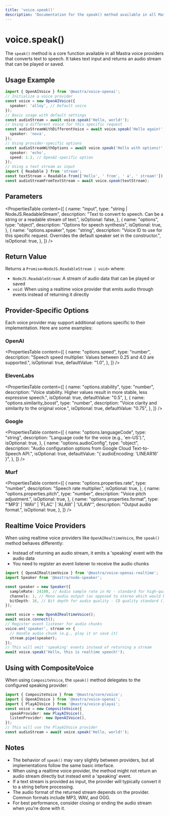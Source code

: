 ```yaml
---
title: 'voice.speak()'
description: 'Documentation for the speak() method available in all Mastra voice providers, which converts text to speech.'
---
```


# voice.speak()

The `speak()` method is a core function available in all Mastra voice providers that converts text to speech. It takes text input and returns an audio stream that can be played or saved.

## Usage Example

```typescript
import { OpenAIVoice } from '@mastra/voice-openai';
// Initialize a voice provider
const voice = new OpenAIVoice({
  speaker: 'alloy', // Default voice
});
// Basic usage with default settings
const audioStream = await voice.speak('Hello, world!');
// Using a different voice for this specific request
const audioStreamWithDifferentVoice = await voice.speak('Hello again!', {
  speaker: 'nova',
});
// Using provider-specific options
const audioStreamWithOptions = await voice.speak('Hello with options!', {
  speaker: 'echo',
  speed: 1.2, // OpenAI-specific option
});
// Using a text stream as input
import { Readable } from 'stream';
const textStream = Readable.from(['Hello', ' from', ' a', ' stream!']);
const audioStreamFromTextStream = await voice.speak(textStream);
```

## Parameters

<PropertiesTable
content={[
{
name: "input",
type: "string | NodeJS.ReadableStream",
description:
"Text to convert to speech. Can be a string or a readable stream of text.",
isOptional: false,
},
{
name: "options",
type: "object",
description: "Options for speech synthesis",
isOptional: true,
},
{
name: "options.speaker",
type: "string",
description:
"Voice ID to use for this specific request. Overrides the default speaker set in the constructor.",
isOptional: true,
},
]}
/>

## Return Value

Returns a `Promise<NodeJS.ReadableStream | void>` where:

- `NodeJS.ReadableStream`: A stream of audio data that can be played or saved
- `void`: When using a realtime voice provider that emits audio through events instead of returning it directly

## Provider-Specific Options

Each voice provider may support additional options specific to their implementation. Here are some examples:

### OpenAI

<PropertiesTable
content={[
{
name: "options.speed",
type: "number",
description:
"Speech speed multiplier. Values between 0.25 and 4.0 are supported.",
isOptional: true,
defaultValue: "1.0",
},
]}
/>

### ElevenLabs

<PropertiesTable
content={[
{
name: "options.stability",
type: "number",
description:
"Voice stability. Higher values result in more stable, less expressive speech.",
isOptional: true,
defaultValue: "0.5",
},
{
name: "options.similarity_boost",
type: "number",
description: "Voice clarity and similarity to the original voice.",
isOptional: true,
defaultValue: "0.75",
},
]}
/>

### Google

<PropertiesTable
content={[
{
name: "options.languageCode",
type: "string",
description: "Language code for the voice (e.g., 'en-US').",
isOptional: true,
},
{
name: "options.audioConfig",
type: "object",
description:
"Audio configuration options from Google Cloud Text-to-Speech API.",
isOptional: true,
defaultValue: "{ audioEncoding: 'LINEAR16' }",
},
]}
/>

### Murf

<PropertiesTable
content={[
{
name: "options.properties.rate",
type: "number",
description: "Speech rate multiplier.",
isOptional: true,
},
{
name: "options.properties.pitch",
type: "number",
description: "Voice pitch adjustment.",
isOptional: true,
},
{
name: "options.properties.format",
type: "'MP3' | 'WAV' | 'FLAC' | 'ALAW' | 'ULAW'",
description: "Output audio format.",
isOptional: true,
},
]}
/>

## Realtime Voice Providers

When using realtime voice providers like `OpenAIRealtimeVoice`, the `speak()` method behaves differently:

- Instead of returning an audio stream, it emits a 'speaking' event with the audio data
- You need to register an event listener to receive the audio chunks

```typescript
import { OpenAIRealtimeVoice } from '@mastra/voice-openai-realtime';
import Speaker from '@mastra/node-speaker';

const speaker = new Speaker({
  sampleRate: 24100, // Audio sample rate in Hz - standard for high-quality audio on MacBook Pro
  channels: 1, // Mono audio output (as opposed to stereo which would be 2)
  bitDepth: 16, // Bit depth for audio quality - CD quality standard (16-bit resolution)
});

const voice = new OpenAIRealtimeVoice();
await voice.connect();
// Register event listener for audio chunks
voice.on('speaker', stream => {
  // Handle audio chunk (e.g., play it or save it)
  stream.pipe(speaker);
});
// This will emit 'speaking' events instead of returning a stream
await voice.speak('Hello, this is realtime speech!');
```

## Using with CompositeVoice

When using `CompositeVoice`, the `speak()` method delegates to the configured speaking provider:

```typescript
import { CompositeVoice } from '@mastra/core/voice';
import { OpenAIVoice } from '@mastra/voice-openai';
import { PlayAIVoice } from '@mastra/voice-playai';
const voice = new CompositeVoice({
  speakProvider: new PlayAIVoice(),
  listenProvider: new OpenAIVoice(),
});
// This will use the PlayAIVoice provider
const audioStream = await voice.speak('Hello, world!');
```

## Notes

- The behavior of `speak()` may vary slightly between providers, but all implementations follow the same basic interface.
- When using a realtime voice provider, the method might not return an audio stream directly but instead emit a 'speaking' event.
- If a text stream is provided as input, the provider will typically convert it to a string before processing.
- The audio format of the returned stream depends on the provider. Common formats include MP3, WAV, and OGG.
- For best performance, consider closing or ending the audio stream when you're done with it.
